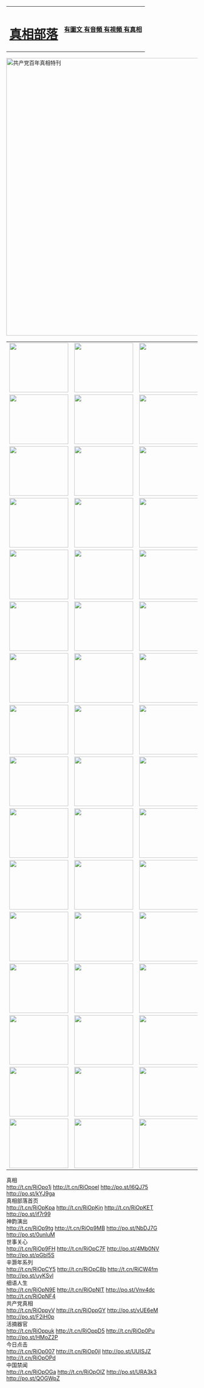<table>
<tr>

<td>
	<H1><a href="http://49.is-lost.org/zx/">真相部落</a></H1>
</td>
<td>
	<H4><a href="http://49.is-lost.org/zx/">有圖文 有音頻 有視頻 有真相</a></H4>
</td>
</tr>

</table>
 <div ><a href="http://85.is-leet.com/zx/bngcd/"><img src="http://85.is-leet.com/zx/bngcd/gcdbnzx.jpg" width="730"  border="0" alt="共产党百年真相特刊"></a></div>

<table>
<tr>
	<td><a href="http://85.is-leet.com/xtr/107/"><img  src ="http://85.is-leet.com/pic/2017/02/107.jpg" width="155px" height="130px"></a></td>
	<td><a href="http://85.is-leet.com/xtr/829/"><img src ="http://85.is-leet.com/pic/2017/02/829.jpg" width="155px" height="130px"></a></td>
	<td><a href="http://85.is-leet.com/xtr/69/"><img  src ="http://85.is-leet.com/pic/2017/02/69.jpg" width="155px" height="130px"></a></td>
	<td><a href="http://85.is-leet.com/xtr/99/"><img  src ="http://85.is-leet.com/pic/2017/02/99.jpg" width="155px" height="130px"></a></td>
</tr>
<tr>
	<td><a href="http://85.is-leet.com/xtr/40/"><img  src ="http://85.is-leet.com/pic/2017/02/40.jpg" width="155px" height="130px"></a></td>
	<td><a href="http://85.is-leet.com/xtr/20/"><img  src ="http://85.is-leet.com/pic/2017/02/20.jpg" width="155px" height="130px"></a></td>
	<td><a href="http://85.is-leet.com/xtr/81/"><img  src ="http://85.is-leet.com/pic/2017/02/81.jpg" width="155px" height="130px"></a></td>
	<td><a href="http://85.is-leet.com/xtr/2/"><img  src ="http://85.is-leet.com/pic/2017/02/2.jpg" width="155px" height="130px"></a></td>
</tr>
<tr>
	<td><a href="http://85.is-leet.com/xtr/86/"><img  src ="http://85.is-leet.com/pic/2017/02/86.jpg" width="155px" height="130px"></a></td>
	<td><a href="http://85.is-leet.com/xtr/109/"><img  src ="http://85.is-leet.com/pic/2017/02/109.jpg" width="155px" height="130px"></a></td>
	<td><a href="http://85.is-leet.com/xtr/1378/"><img  src ="http://85.is-leet.com/pic/2017/02/1378.jpg" width="155px" height="130px"></a></td>
	<td><a href="http://85.is-leet.com/xtr/57/"><img  src ="http://85.is-leet.com/pic/2017/02/57.jpg" width="155px" height="130px"></a></td>
</tr>
<tr>
	<td><a href="http://85.is-leet.com/xtr/1219/"><img  src ="http://85.is-leet.com/pic/2017/02/1219.jpg" width="155px" height="130px"></a></td>
	<td><a href="http://85.is-leet.com/xtr/1220/"><img  src ="http://85.is-leet.com/pic/2017/02/1220.jpg" width="155px" height="130px"></a></td>
	<td><a href="http://85.is-leet.com/xtr/1221/"><img  src ="http://85.is-leet.com/pic/2017/02/1221.jpg" width="155px" height="130px"></a></td>
	<td><a href="http://85.is-leet.com/xtr/51/"><img  src ="http://85.is-leet.com/pic/2017/02/51.jpg" width="155px" height="130px"></a></td>
</tr>
<tr>
	<td><a href="http://85.is-leet.com/xtr/1055/"><img  src ="http://85.is-leet.com/pic/2017/02/1055.jpg" width="155px" height="130px"></a></td>
	<td><a href="http://85.is-leet.com/xtr/611/"><img  src ="http://85.is-leet.com/pic/2017/02/611.jpg" width="155px" height="130px"></a></td>
	<td><a href="http://85.is-leet.com/xtr/1121/"><img  src ="http://85.is-leet.com/pic/2017/02/1121.jpg" width="155px" height="130px"></a></td>
	<td><a href="http://85.is-leet.com/xtr/610/"><img  src ="http://85.is-leet.com/pic/2017/02/610.jpg" width="155px" height="130px"></a></td>
</tr>
<tr>
	<td><a href="http://85.is-leet.com/xtr/1128/"><img  src ="http://85.is-leet.com/pic/2017/02/1128.jpg" width="155px" height="130px"></a></td>
	<td><a href="http://85.is-leet.com/xtr/1395/"><img  src ="http://85.is-leet.com/pic/2017/02/1406.jpg" width="155px" height="130px"></a></td>
	<td><a href="http://85.is-leet.com/xtr/1407/"><img  src ="http://85.is-leet.com/pic/2017/02/1407.jpg" width="155px" height="130px"></a></td>
	<td><a href="http://85.is-leet.com/xtr/934/"><img  src ="http://85.is-leet.com/pic/2017/02/934.jpg" width="155px" height="130px"></a></td>
</tr>
<tr>
	<td><a href="http://85.is-leet.com/xtr/641/"><img  src ="http://85.is-leet.com/pic/2017/02/641.jpg" width="155px" height="130px"></a></td>
	<td><a href="http://85.is-leet.com/xtr/949/"><img  src ="http://85.is-leet.com/pic/2017/02/949.jpg" width="155px" height="130px"></a></td>
	<td><a href="http://85.is-leet.com/xtr/112/"><img  src ="http://85.is-leet.com/pic/2017/02/112.jpg" width="155px" height="130px"></a></td>
	<td><a href="http://85.is-leet.com/xtr/812/"><img  src ="http://85.is-leet.com/pic/2017/02/812.jpg" width="155px" height="130px"></a></td>
</tr>
<tr>
	<td><a href="http://85.is-leet.com/xtr/103/"><img  src ="http://85.is-leet.com/pic/2017/02/103.jpg" width="155px" height="130px"></a></td>
	<td><a href="http://85.is-leet.com/xtr/3/"><img  src ="http://85.is-leet.com/pic/2017/02/3.jpg" width="155px" height="130px"></a></td>
	<td><A HREF="http://85.is-leet.com/mp4/zx/2015/11/Lkmtt.mp4" target="_blank" title="蓮開滿天庭"><img  src="http://85.is-leet.com/pic/2015/11/Lkmtt3480_jssor.jpg"  width="155px" height="130px"></A></td>
	<td><A HREF="http://85.is-leet.com/mp4/zx/2015/11/2013513.mp4" target="_blank" title="飛旋的法輪"><img  src="http://85.is-leet.com/pic/2015/11/falun480_jssor.jpg"  width="155px" height="130px"></A></td>
</tr>
<tr>
	<td><A HREF="http://85.is-leet.com/mp4/zx/2015/11/NYParade.mp4" target="_blank" title="2004年4月10日法輪功紐約大遊行"><img  src="http://85.is-leet.com/pic/2015/11/nyparade480_jssor.jpg"  width="155px" height="130px"></A></td>
	<td><A HREF="http://85.is-leet.com/mp4/news617/2015/05/WEB_s28093.mp4" target="_blank" title="2015年世界法輪大法日特別報導"><img  src="http://85.is-leet.com/pic/2015/11/p6752711a666997037_jssor.jpg"  width="155px" height="130px"></A></td>
	<td><A HREF="http://85.is-leet.com/mp4/news829/2015/11/30211_326650.mp4" target="_blank" title="滄州綁架案連審四天 民眾抹淚稱審好人"><img  src="http://85.is-leet.com/pic/2015/11/changzhou2480_jssor.jpg"  width="155px" height="130px"></A></td>
	<td><A HREF="http://85.is-leet.com/mp4/mhph/2015/10/changzhou.mp4" target="_blank" title="滄州真相--獅城血淚"><img  src="http://85.is-leet.com/pic/2015/11/changzhou480_jssor.jpg"  width="155px" height="130px"></A></td>
</tr>
<tr>
	<td><A HREF="http://85.is-leet.com/mp4/mhjd/mhjd_55.mp4" target="_blank" title="正義律師與無罪辯護"><img  src="http://85.is-leet.com/pic/2015/11/wzbh480_jssor.jpg"  width="155px" height="130px"></A></td>
	<td><A HREF="http://85.is-leet.com/mp4/zx/2015/11/layerkcs.mp4" target="_blank" title="中國的良心--高智晟律師"><img  src="http://85.is-leet.com/pic/2015/11/layerkcs2480_jssor.jpg"  width="155px" height="130px"></A></td>
	<td><A HREF="http://85.is-leet.com/mp4/mhph/2015/10/szxl.mp4" target="_blank" title="神州血淚--北京、大慶、廣東、哈爾濱"><img  src="http://85.is-leet.com/pic/2015/11/szxl480_jssor.jpg"  width="155px" height="130px"></A></td>
	<td><A HREF="http://85.is-leet.com/mp4/zx/2015/11/TangShanFFXS.mp4" target="_blank" title="真相紀錄片：鳳凰新生"><img  src="http://85.is-leet.com/pic/2015/11/fhxs2480_jssor.jpg"  width="155px" height="130px"></A></td>
</tr>
<tr>
	<td><A HREF="http://85.is-leet.com/mp4/zx/2015/11/jidong.mp4" target="_blank" title="冀東監獄的罪惡"><img  src="http://85.is-leet.com/pic/2015/11/jidong480_jssor.jpg"  width="155px" height="130px"></A></td>
	<td><A HREF="http://85.is-leet.com/mp4/mhph/2015/10/tangshan.mp4" target="_blank" title="鳳凰血淚"><img  src="http://85.is-leet.com/pic/2015/11/tangshan480_jssor.jpg"  width="155px" height="130px"></A>
					</div></td>
	<td>	<A HREF="http://85.is-leet.com/mp4/mhph/2015/10/zfxtzxl.mp4" target="_blank" title="政法系統罪行錄--唐山篇"><img  src="http://85.is-leet.com/pic/2015/11/zfxtzxl480_jssor.jpg"  width="155px" height="130px"></A></td>
	<td><A HREF="http://85.is-leet.com/mp4/mhph/2015/10/QDBG.mp4" target="_blank" title="青島悲歌"><img  src="http://85.is-leet.com/pic/2015/10/qdbg2480_jssor.jpg"  width="155px" height="130px"></A></td>
</tr>
<tr>
	<td><A HREF="http://85.is-leet.com/mp4/mhph/2015/10/huludao.mp4" target="_blank" title="葫蘆島永恆的見證"><img  src="http://85.is-leet.com/pic/2015/10/huludao480_jssor.jpg"  width="155px" height="130px"></A></td>
	<td><A HREF="http://85.is-leet.com/mp4/mhph/2015/10/qbzx.mp4" target="_blank" title="湖畔泉邊聽真相-濟南泉城的傳奇"><img  src="http://85.is-leet.com/pic/2015/10/hupan480_jssor.jpg"  width="155px" height="130px"></A></td>
	<td><A HREF="http://85.is-leet.com/mp4/mhph/2015/10/baoding_dvd_v2.mp4" target="_blank" title="燕趙悲歌"><img  src="http://85.is-leet.com/pic/2015/10/yzbg480_jssor.jpg"  width="155px" height="130px"></A></td>
	<td><A HREF="http://85.is-leet.com/mp4/zx/2015/11/meihuashi_complete_ED2.0.mp4" target="_blank" title="梅花詩完整版"><img  src="http://85.is-leet.com/pic/2015/11/mhs480_jssor.jpg"  width="155px" height="130px"></A></td>
</tr>
<tr>
	<td><A HREF="http://85.is-leet.com/mp4/zx/2015/11/fengbei512k.mp4" target="_blank" title="豐碑"><img  src="http://85.is-leet.com/pic/2015/11/fongbei480_jssor.jpg"  width="155px" height="130px"></A></td>
	<td><A HREF="http://85.is-leet.com/mp4/zx/2015/11/fytdxComplete.mp4" target="_blank" title="風雨天地行全集"><img  src="http://85.is-leet.com/pic/2015/11/fytdxWhite480_jssor.jpg"  width="155px" height="130px"></A></td>
	<td><A HREF="http://85.is-leet.com/mp4/zx/2015/11/JianZheng.mp4" target="_blank" title="見證"><img  src="http://85.is-leet.com/pic/2015/11/witness480_jssor.jpg"  width="155px" height="130px"></A></td>
	<td><A HREF="http://85.is-leet.com/mp4/mhph/2015/10/hcym.mp4" target="_blank" title="紅朝陰謀"><img  src="http://85.is-leet.com/pic/2015/10/hcym480_jssor.jpg"  width="155px" height="130px"></A></td>
</tr>
<tr>
	<td><A HREF="http://85.is-leet.com/mp4/zx/2015/11/zfzxPalV3.mp4" target="_blank" title="是自焚還是騙局"><img  src="http://85.is-leet.com/pic/2015/11/zfzx4805_jssor.jpg"  width="155px" height="130px"></A></td>
	<td><A HREF="http://85.is-leet.com/mp4/zx/2015/11/lsdspMsyTd.mp4" target="_blank" title="歷史的審判"><img  src="http://85.is-leet.com/pic/2015/11/lsdsp480_jssor.jpg"  width="155px" height="130px"></A></td>
	<td><A HREF="http://85.is-leet.com/mp4/news886/2015/11/concat886.mp4" target="_blank" title="一周全球控告江澤民"><img  src="http://85.is-leet.com/pic/2015/11/news886480_jssor.jpg"  width="155px" height="130px"></A></td>
	<td><A HREF="http://85.is-leet.com/mp4/news1378/2014/08/CQSD_s0_e4_v2_i0-CQSD_4-video.mp4" target="_blank" title="歐洲的抉擇"><img  src="http://85.is-leet.com/pic/2015/11/p5143421a564166643-ss_jssor.jpg"  width="155px" height="130px"></A></td>
</tr>
<tr>
	<td><A HREF="http://85.is-leet.com/mp4/zx/2015/11/hk20150720parade.mp4" target="_blank" title="港法輪功反迫害大遊行 大陸遊客震撼"><img  src="http://85.is-leet.com/pic/2015/11/281098-ss_jssor.jpg"  width="155px" height="130px"></A></td>
	<td><A HREF="http://85.is-leet.com/mp4/zx/2015/11/20150720hkParade512k.mp4" target="_blank" title="香港法輪功720遊行聲援訴江潮"><img  src="http://85.is-leet.com/pic/2015/11/2015720parade480_jssor.jpg"  width="155px" height="130px"></A></td>
	<td><A HREF="http://85.is-leet.com/mp4/zx/2015/11/hktdc512.mp4" target="_blank" title="香港退黨潮"><img  src="http://85.is-leet.com/pic/2015/11/hktdc480_jssor.jpg"  width="155px" height="130px"></A></td>
	<td><A HREF="http://85.is-leet.com/mp4/news413/2015/11/concat413.mp4" target="_blank" title="本月退黨精選"><img  src="http://85.is-leet.com/pic/2015/11/tuidang480_jssor.jpg"  width="155px" height="130px"></A></td>
</tr>
<tr>
	<td><A HREF="http://85.is-leet.com/mp4/news823/2015/11/TSZG_British_1_QA_A_TSZG-61-1_XinHaoNianZuoZh_P617180.mp4" target="_blank" title="辛灝年：紀念《九評共產黨》發表十週年演講"><img  src="http://85.is-leet.com/pic/2015/11/xhn9p10480_jssor.jpg"  width="155px" height="130px"></A></td>
	<td><A HREF="http://85.is-leet.com/mp4/news57/2015/11/JPGCD8.mp4" target="_blank" title="【九評之八】評中國共產黨的邪教本質"><img  src="http://85.is-leet.com/pic/2015/11/9pkcd8p480_jssor.jpg"  width="155px" height="130px"></A></td>
	<td><A HREF="http://85.is-leet.com/mp4/other/kao.Chih.Sheng_story.mp4"  target="_blank" title="超越恐懼:高智晟的故事"				style="font-size:20px;"><img src="http://85.is-leet.com/pic/2016/12/GZS201408070902.jpg"  width="155px" height="130px">
						</A></td>
	<td><A HREF="http://85.is-leet.com/mp4/zx/2016/11/oh10yearsInv.mp4"  target="_blank" title="紀錄片《活摘 十年調查》完整版" style="font-size:20px;"><img src="http://85.is-leet.com/pic/2016/11/10yearsOHinv.jpg"  width="155px" height="130px">
						</A></td>
</tr>
</table>








<div class="linkbox"><div class="title">真相<div id="url">  <a href="http://t.cn/RiOpo1j" target=_blank>http://t.cn/RiOpo1j</a>    <a href="http://t.cn/RiOpoel" target=_blank>http://t.cn/RiOpoel</a>    <a href="http://po.st/l6QJ75" target=_blank>http://po.st/l6QJ75</a>    <a href="http://po.st/kYJ9ga" target=_blank>http://po.st/kYJ9ga</a>  </div></div><div class="title">真相部落首页<div id="url">  <a href="http://t.cn/RiOpKpa" target=_blank>http://t.cn/RiOpKpa</a>    <a href="http://t.cn/RiOpKjn" target=_blank>http://t.cn/RiOpKjn</a>    <a href="http://t.cn/RiOpKET" target=_blank>http://t.cn/RiOpKET</a>    <a href="http://po.st/if7r99" target=_blank>http://po.st/if7r99</a>  </div></div><div class="title">神韵演出<div id="url">  <a href="http://t.cn/RiOp9tg" target=_blank>http://t.cn/RiOp9tg</a>    <a href="http://t.cn/RiOp9MB" target=_blank>http://t.cn/RiOp9MB</a>    <a href="http://po.st/NbDJ7G" target=_blank>http://po.st/NbDJ7G</a>    <a href="http://po.st/0unluM" target=_blank>http://po.st/0unluM</a>  </div></div><div class="title">世事关心<div id="url">  <a href="http://t.cn/RiOp9FH" target=_blank>http://t.cn/RiOp9FH</a>    <a href="http://t.cn/RiOpC7F" target=_blank>http://t.cn/RiOpC7F</a>    <a href="http://po.st/4Mb0NV" target=_blank>http://po.st/4Mb0NV</a>    <a href="http://po.st/pGbl5S" target=_blank>http://po.st/pGbl5S</a>  </div></div><div class="title">辛灏年系列<div id="url">  <a href="http://t.cn/RiOpCY5" target=_blank>http://t.cn/RiOpCY5</a>    <a href="http://t.cn/RiOpC8b" target=_blank>http://t.cn/RiOpC8b</a>    <a href="http://t.cn/RiCW4fm" target=_blank>http://t.cn/RiCW4fm</a>    <a href="http://po.st/uyKSvl" target=_blank>http://po.st/uyKSvl</a>  </div></div><div class="title">细语人生<div id="url">  <a href="http://t.cn/RiOpN9E" target=_blank>http://t.cn/RiOpN9E</a>    <a href="http://t.cn/RiOpNlT" target=_blank>http://t.cn/RiOpNlT</a>    <a href="http://po.st/Vnv4dc" target=_blank>http://po.st/Vnv4dc</a>    <a href="http://t.cn/RiOpNF4" target=_blank>http://t.cn/RiOpNF4</a>  </div></div><div class="title">共产党真相<div id="url">  <a href="http://t.cn/RiOppyV" target=_blank>http://t.cn/RiOppyV</a>    <a href="http://t.cn/RiOppGY" target=_blank>http://t.cn/RiOppGY</a>    <a href="http://po.st/vUE6eM" target=_blank>http://po.st/vUE6eM</a>    <a href="http://po.st/F2iH0p" target=_blank>http://po.st/F2iH0p</a>  </div></div><div class="title">活摘器官<div id="url">  <a href="http://t.cn/RiOppuk" target=_blank>http://t.cn/RiOppuk</a>    <a href="http://t.cn/RiOppD5" target=_blank>http://t.cn/RiOppD5</a>    <a href="http://t.cn/RiOp0Pu" target=_blank>http://t.cn/RiOp0Pu</a>    <a href="http://po.st/HMoZ2P" target=_blank>http://po.st/HMoZ2P</a>  </div></div><div class="title">今日点击<div id="url">  <a href="http://t.cn/RiOp007" target=_blank>http://t.cn/RiOp007</a>    <a href="http://t.cn/RiOp0jl" target=_blank>http://t.cn/RiOp0jl</a>    <a href="http://po.st/UUISJZ" target=_blank>http://po.st/UUISJZ</a>    <a href="http://t.cn/RiOpOPd" target=_blank>http://t.cn/RiOpOPd</a>  </div></div><div class="title">中国禁闻<div id="url">  <a href="http://t.cn/RiOpOGa" target=_blank>http://t.cn/RiOpOGa</a>    <a href="http://t.cn/RiOpOIZ" target=_blank>http://t.cn/RiOpOIZ</a>    <a href="http://po.st/URA3k3" target=_blank>http://po.st/URA3k3</a>    <a href="http://po.st/QOGWpZ" target=_blank>http://po.st/QOGWpZ</a>  </div></div></div>
